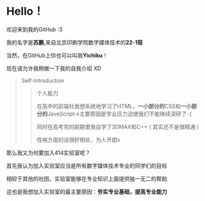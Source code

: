 # Hello！
欢迎来到我的GitHub :3

我的名字是**苏鹏**,来自北京印刷学院数字媒体技术的**22-1班**

当然，在GitHub上你也可以叫我**Yichiku**！

现在请允许我稍做一下我的自我介绍 XD
> Self-Introduction
>> 个人能力
>>
>>在高中的前端社我想系统地学习了HTML，**一小部分的**CSS和**一小部分的**JaveScript→主要原因是学业压力迫使我们不能继续深研了 :(
>>
>>同时在高考完的假期里我自学了3DMAX和C++ ( 其实还不是很精通 )
>>
>>性格方面的话很好相处，为人开朗x

那么我又为何要加入414实验室呢？

首先我认为加入实验室应当是所有数字媒体技术专业的同学们的目标

相较于其他的社团，实验室能够在专业知识上面提供独一无二的帮助

这也是我想加入实验室的最主要原因：**夯实专业基础，提高专业能力**

